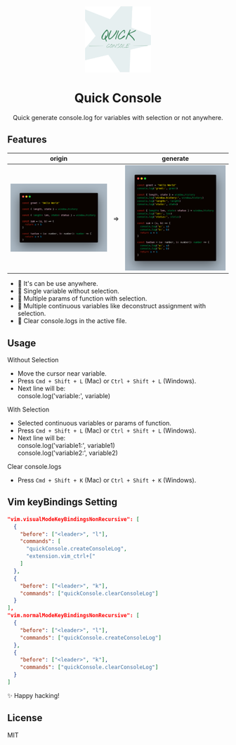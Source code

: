 <p align="center">
  <img src="./public/icon.png" height="150">
</p>

<h1 align="center">
Quick Console
</h1>

<p align="center">
Quick generate console.log for variables with selection or not anywhere.
</p>

## Features

| origin || generate |
|:---:|:---:|:---:|
| ![](./public/origin.png) | => | ![](./public/generate.png) |

- 🧂  It's can be use anywhere.
- 🍭 Single variable without selection.
- 🌭 Multiple params of function with selection.
- 🌭 Multiple continuous variables like deconstruct assignment with selection.
- 🍖 Clear console.logs in the active file.

## Usage

Without Selection 
  - Move the cursor near variable.
  - Press `Cmd + Shift + L` (Mac) or `Ctrl + Shift + L` (Windows).
  - Next line will be:<br /> 
    console.log('variable:', variable)

With Selection 
  - Selected continuous variables or params of function.
  - Press `Cmd + Shift + L` (Mac) or `Ctrl + Shift + L` (Windows).
  - Next line will be: <br />
    console.log('variable1:', variable1)<br />
    console.log('variable2:', variable2)

Clear console.logs
  - Press `Cmd + Shift + K` (Mac) or `Ctrl + Shift + K` (Windows).

## Vim keyBindings Setting

```json
"vim.visualModeKeyBindingsNonRecursive": [
  {
    "before": ["<leader>", "l"],
    "commands": [
      "quickConsole.createConsoleLog",
      "extension.vim_ctrl+["
    ]
  },
  {
    "before": ["<leader>", "k"],
    "commands": ["quickConsole.clearConsoleLog"]
  }
],
"vim.normalModeKeyBindingsNonRecursive": [
  {
    "before": ["<leader>", "l"],
    "commands": ["quickConsole.createConsoleLog"]
  },
  {
    "before": ["<leader>", "k"],
    "commands": ["quickConsole.clearConsoleLog"]
  }
]
```
✨ Happy hacking!

## License

MIT
